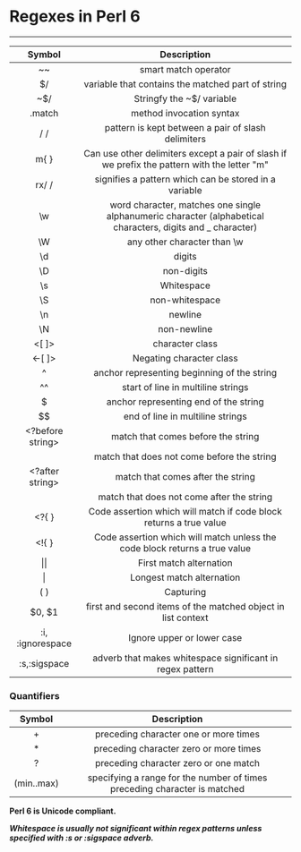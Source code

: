 # Regexes in Perl 6

---

| Symbol   |      Description      |  
|:--------:|:-------------:|
| ~~ |  smart match operator  | 
| $/ |    variable that contains the matched part of string    |   
| ~$/ | Stringfy the ~$/ variable | 
|.match|method invocation syntax |
|/ /|pattern is kept between a pair of slash delimiters|
|m{ }|Can use other delimiters except a pair of slash if we prefix the pattern with the letter "m"|
|rx/ /|signifies a pattern which can be stored in a variable|
|\w|word character, matches one single alphanumeric character (alphabetical characters, digits and _ character) |
|\W|any other character than \w |
|\d|digits|
|\D|non-digits|
|\s|Whitespace|
|\S|non-whitespace|
|\n|newline|
|\N|non-newline|
|<[ ]>|character class|
|<-[ ]>|Negating character class|
|^|anchor representing beginning of the string |
|^^|start of line in multiline strings|
|$|anchor representing end of the string |
|$$|end of line in multiline strings|
|<?before string>|match that comes before the string |
|<!before string>|match that does not come before the string |
|<?after string>|match that comes after the string|
|<!after string>|match that does not come after the string|
|<?{ }|Code assertion which will match if code block returns a true value|
|<!{ }|Code assertion which will match unless the code block returns a true value|
| &#124;&#124; |First match alternation|
| &#124; |Longest match alternation|
|( )|Capturing |
|$0, $1|first and second items of the matched object in list context|
|:i, :ignorespace|Ignore upper or lower case|
|:s,:sigspace|adverb that makes whitespace significant in regex pattern|


### Quantifiers

|Symbol|Description|
|:----:|:-----:|
|+|preceding character one or more times|
|*|preceding character zero or more times|
|?|preceding character zero or one match|
|(min..max)|specifying a range for the number of times preceding character is matched|






**Perl 6 is Unicode compliant.**

***Whitespace is usually not significant within regex patterns unless specified with :s or :sigspace adverb.***


